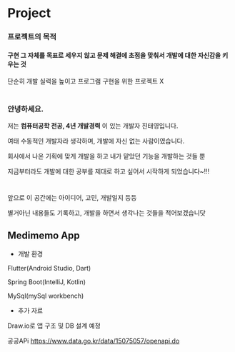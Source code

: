 # Project 

### 프로젝트의 목적
#### 구현 그 자체를 목표로 세우지 않고 문제 해결에 초점을 맞춰서 개발에 대한 자신감을 키우는 것
단순히 개발 실력을 높이고 프로그램 구현을 위한 프로젝트 X

#

### 안녕하세요.
저는  <b>컴퓨터공학 전공, 4년 개발경력</b> 이 있는 개발자 진태영입니다.

여태 수동적인 개발자라 생각하며, 개발에 자신 없는 사람이였습니다.

회사에서 나온 기획에 맞게 개발을 하고 내가 맡았던 기능을 개발하는 것들 뿐

지금부터라도 개발에 대한 공부를 제대로 하고 싶어서 시작하게 되었습니다~!!! 

#
앞으로 이 공간에는 아이디어, 고민, 개발일지 등등

별거아닌 내용들도 기록하고, 개발을 하면서 생각나는 것들을 적어보겠습니닷


## Medimemo App

- 개발 환경

Flutter(Android Studio, Dart)

Spring Boot(IntelliJ, Kotlin)

MySql(mySql workbench)

- 추가 자료

Draw.io로 앱 구조 및 DB 설계 예정

공공APi https://www.data.go.kr/data/15075057/openapi.do 
